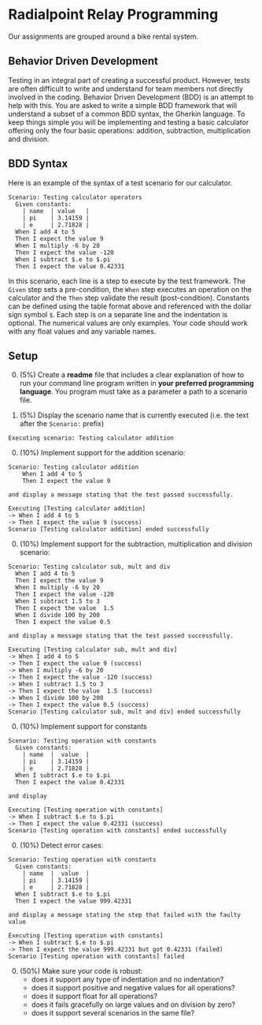 # Radialpoint Relay Programming
Our assignments are grouped around a bike rental system.

## Behavior Driven Development
Testing in an integral part of creating a successful product.  However, tests are often difficult to write and understand for team members not directly involved in the coding.  Behavior Driven Development (BDD) is an attempt to help with this.  You are asked to write a simple BDD framework that will understand a subset of a common BDD syntax, the Gherkin language.  To keep things simple you will be implementing and testing a basic calculator offering only the four basic operations: addition, subtraction, multiplication and division.

## BDD Syntax
Here is an example of the syntax of a test scenario for our calculator.

```
Scenario: Testing calculator operators
  Given constants:
    | name  | value   |
    | pi    | 3.14159 |
    | e     | 2.71828 |
  When I add 4 to 5
  Then I expect the value 9
  When I multiply -6 by 20
  Then I expect the value -120
  When I subtract $.e to $.pi
  Then I expect the value 0.42331
```

In this scenario, each line is a step to execute by the test framework.  The `Given` step sets a pre-condition, the `When` step executes an operation on the calculator and the `Then` step validate the result (post-condition).  Constants can be defined using the table format above and referenced with the dollar sign symbol `$`.  Each step is on a separate line and the indentation is optional.  The numerical values are only examples.  Your code should work with any float values and any variable names.

## Setup
0. (5%) Create a **readme** file that includes a clear explanation of how to run your command line program written in **your preferred programming language**.  You program must take as a parameter a path to a scenario file.

0. (5%) Display the scenario name that is currently executed (i.e. the text after the `Scenario:` prefix)
```
Executing scenario: Testing calculator addition
```

0. (10%) Implement support for the addition scenario:
```
Scenario: Testing calculator addition
    When I add 4 to 5
    Then I expect the value 9
```
    and display a message stating that the test passed successfully.
```
Executing [Testing calculator addition]
-> When I add 4 to 5
-> Then I expect the value 9 (success)
Scenario [Testing calculator addition] ended successfully
```

0. (10%) Implement support for the subtraction, multiplication and division scenario:
```
Scenario: Testing calculator sub, mult and div
  When I add 4 to 5
  Then I expect the value 9
  When I multiply -6 by 20
  Then I expect the value -120
  When I subtract 1.5 to 3
  Then I expect the value  1.5
  When I divide 100 by 200
  Then I expect the value 0.5
```

    and display a message stating that the test passed successfully.
```
Executing [Testing calculator sub, mult and div]
-> When I add 4 to 5
-> Then I expect the value 9 (success)
-> When I multiply -6 by 20
-> Then I expect the value -120 (success)
-> When I subtract 1.5 to 3
-> Then I expect the value  1.5 (success)
-> When I divide 100 by 200
-> Then I expect the value 0.5 (success)
Scenario [Testing calculator sub, mult and div] ended successfully
```

0. (10%) Implement support for constants
```
Scenario: Testing operation with constants
  Given constants:
    | name  |  value  |
    | pi    | 3.14159 |
    | e     | 2.71828 |
  When I subtract $.e to $.pi
  Then I expect the value 0.42331
```

    and display
```
Executing [Testing operation with constants]
-> When I subtract $.e to $.pi
-> Then I expect the value 0.42331 (success)
Scenario [Testing operation with constants] ended successfully
```

0. (10%) Detect error cases:
```
Scenario: Testing operation with constants
  Given constants:
    | name  |  value  |
    | pi    | 3.14159 |
    | e     | 2.71828 |
  When I subtract $.e to $.pi
  Then I expect the value 999.42331
```
    and display a message stating the step that failed with the faulty value
```
Executing [Testing operation with constants]
-> When I subtract $.e to $.pi
-> Then I expect the value 999.42331 but got 0.42331 (failed)
Scenario [Testing operation with constants] failed
```

0. (50%) Make sure your code is robust:
    - does it support any type of indentation and no indentation?
    - does it support positive and negative values for all operations?
    - does it support float for all operations?
    - does it fails gracefully on large values and on division by zero?
    - does it support several scenarios in the same file?

